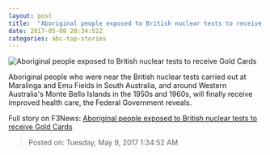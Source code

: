 ```yaml
---
layout: post
title:  "Aboriginal people exposed to British nuclear tests to receive Gold Cards"
date: 2017-05-08 20:34:52Z
categories: abc-top-stories
---
```


![Aboriginal people exposed to British nuclear tests to receive Gold Cards](http://www.abc.net.au/cm/rimage/5865238-1x1-large.jpg?v=2)

Aboriginal people who were near the British nuclear tests carried out at Maralinga and Emu Fields in South Australia, and around Western Australia's Monte Bello Islands in the 1950s and 1960s, will finally receive improved health care, the Federal Government reveals.


Full story on F3News: [Aboriginal people exposed to British nuclear tests to receive Gold Cards](http://www.f3nws.com/n/tpNZFF)

> Posted on: Tuesday, May 9, 2017 1:34:52 AM
